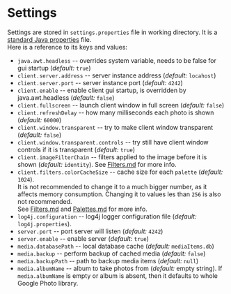 # Settings
Settings are stored in `settings.properties` file in working directory. It is a [standard Java properties](https://en.wikipedia.org/wiki/.properties) file.<br>
Here is a reference to its keys and values:<br>
* `java.awt.headless` -- overrides system variable, needs to be false for gui startup (*default:* `true`)
* `client.server.address` -- server instance address  (*default:* `locahost`)
* `client.server.port` -- server instance port  (*default:* `4242`)
* `client.enable` -- enable client gui startup, is overridden by java.awt.headless (*default:* `false`)
* `client.fullscreen` -- launch client window in full screen (*default:* `false`)
* `client.refreshDelay` -- how many milliseconds each photo is shown (*default:* `60000`)
* `client.window.transparent` -- try to make client window transparent (*default:* `false`)
* `client.window.transparent.controls` -- try still have client window controls if it is transparent (*default:* `true`)
* `client.imageFilterChain` -- filters applied to the image before it is shown (*default:* `identity`). See [Filters.md](https://github.com/SR3u/gphotorepo/blob/master/documentation/Filters.md) for more info.
* `client.filters.colorCacheSize` -- cache size for each `palette` (*default:* `1024`).<br>
 It is not recommended to change it to a much bigger number, as it affects memory consumption. Changing it to values les than `256` is also not recommended.<br>
  See [Filters.md](https://github.com/SR3u/gphotorepo/blob/master/documentation/Filters.md) and [Palettes.md](https://github.com/SR3u/gphotorepo/blob/master/documentation/Palettes.md) for more info.
* `log4j.configuration` -- log4j logger configuration file  (*default:* `log4j.properties`).<br>
* `server.port` -- port server will listen (*default:* `4242`)
* `server.enable` -- enable server (*default:* `true`)
* `media.databasePath` -- local database cache (*default:* `mediaItems.db`)
* `media.backup` -- perform backup of cached media (*default:* `false`)
* `media.backupPath` -- path to backup media items (*default:* `null`)
* `media.albumName` -- album to take photos from (*default:* empty string). If `media.albumName` is empty or album is absent, then it defaults to whole Google Photo library.

